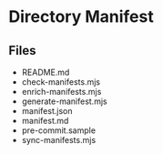 # Directory Manifest

## Files

- README.md
- check-manifests.mjs
- enrich-manifests.mjs
- generate-manifest.mjs
- manifest.json
- manifest.md
- pre-commit.sample
- sync-manifests.mjs
